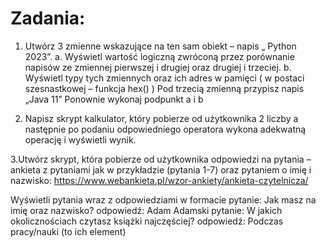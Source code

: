 # Zadania:

1.  Utwórz 3 zmienne wskazujące na ten sam obiekt – napis „ Python 2023”.
a. Wyświetl wartość logiczną zwróconą przez porównanie napisów ze zmiennej pierwszej i drugiej oraz drugiej i trzeciej.
b. Wyświetl typy tych zmiennych oraz ich adres w pamięci ( w postaci szesnastkowej – funkcja hex() )
Pod trzecią zmienną przypisz napis „Java 11”
Ponownie wykonaj podpunkt a i b

2. Napisz skrypt kalkulator, który pobierze od użytkownika 2 liczby a następnie po podaniu 
odpowiedniego operatora wykona adekwatną operację i wyświetli wynik.

3.Utwórz skrypt, która pobierze od użytkownika odpowiedzi na pytania – ankieta z pytaniami jak w
przykładzie (pytania 1-7) oraz pytaniem o imię i nazwisko:
https://www.webankieta.pl/wzor-ankiety/ankieta-czytelnicza/
 
Wyświetli  pytania wraz z odpowiedziami w formacie
pytanie: Jak masz na imię oraz nazwisko?
odpowiedź: Adam Adamski
pytanie: W jakich okolicznościach czytasz książki najczęściej?
odpowiedź: Podczas pracy/nauki (to ich element)

 
